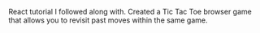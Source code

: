 React tutorial I followed along with. Created a Tic Tac Toe browser game that allows you to revisit past moves within the same game.